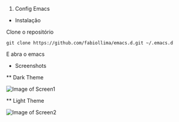 1. Config Emacs

- Instalação

Clone o repositório 

`git clone https://github.com/fabiollima/emacs.d.git ~/.emacs.d`


E abra o emacs


* Screenshots

** Dark Theme


![Image of Screen1](https://github.com/fabiollima/emacs.d/blob/master/Screenshot1.png)



** Light Theme

![Image of Screen2](https://github.com/fabiollima/emacs.d/blob/master/Screenshot3.png)
